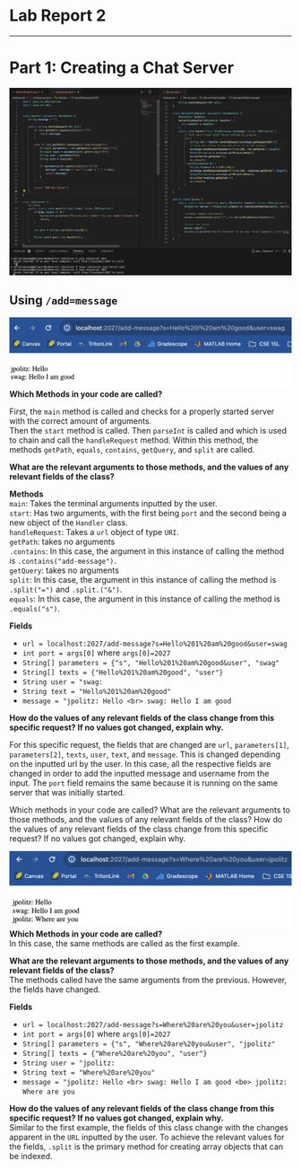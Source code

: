 # **Lab Report 2**
***
# Part 1: Creating a Chat Server
![Image](chatserver.png)

## Using `/add=message`  
![Image](chat1.png)
**Which Methods in your code are called?**  

First, the `main` method is called and checks for a properly started server with the correct amount of arguments.  
Then the `start` method is called. Then `parseInt` is called and which is used to chain and call the `handleRequest` method. Within this method, the methods `getPath`, `equals`, `contains`, `getQuery`, and `split` are called.  
  
**What are the relevant arguments to those methods, and the values of any relevant fields of the class?**  

**Methods**  
`main`: Takes the terminal arguments inputted by the user.  
`start`: Has two arguments, with the first being `port` and the second being a new object of the `Handler` class.  
`handleRequest`: Takes a `url` object of type `URI`.  
`getPath`: takes no arguments  
`.contains`: In this case, the argument in this instance of calling the method is `.contains("add-message")`.  
`getQuery`: takes no arguments  
`split`: In this case, the argument in this instance of calling the method is `.split("=")` and `.split.("&")`.  
`equals`: In this case, the argument in this instance of calling the method is `.equals("s")`.  

**Fields**  
  - `url = localhost:2027/add-message?s=Hello%201%20am%20good&user=swag`
  - `int port = args[0]` where `args[0]=2027`  
  - `String[] parameters = {"s", "Hello%201%20am%20good&user", "swag"`  
  - `String[] texts = {"Hello%201%20am%20good", "user"}`  
  - `String user = "swag:`  
  - `String text = "Hello%201%20am%20good"`  
  - `message = "jpolitz: Hello <br> swag: Hello I am good`  

**How do the values of any relevant fields of the class change from this specific request? If no values got changed, explain why.**  

For this specific request, the fields that are changed are `url`, `parameters[1]`, `parameters[2]`, `texts`, `user`, `text`, and `message`. This is changed depending on the inputted url by the user. In this case, all the respective fields are changed in order to add the inputted message and username from the input. The `port` field remains the same because it is running on the same server that was initially started.

Which methods in your code are called?
What are the relevant arguments to those methods, and the values of any relevant fields of the class?
How do the values of any relevant fields of the class change from this specific request? If no values got changed, explain why.

![Image](chat2.png)
**Which Methods in your code are called?**  
In this case, the same methods are called as the first example.

**What are the relevant arguments to those methods, and the values of any relevant fields of the class?**  
The methods called have the same arguments from the previous. However, the fields have changed.

**Fields**  
  - `url = localhost:2027/add-message?s=Where%20are%20you&user=jpolitz`  
  - `int port = args[0]` where `args[0]=2027`  
  - `String[] parameters = {"s", "Where%20are%20you&user", "jpolitz"`  
  - `String[] texts = {"Where%20are%20you", "user"}`  
  - `String user = "jpolitz:`  
  - `String text = "Where%20are%20you"`  
  - `message = "jpolitz: Hello <br> swag: Hello I am good <be> jpolitz: Where are you`  

**How do the values of any relevant fields of the class change from this specific request? If no values got changed, explain why.**  
Similar to the first example, the fields of this class change with the changes apparent in the `URL` inputted by the user. To achieve the relevant values for the fields, `.split` is the primary method for creating array objects that can be indexed.
